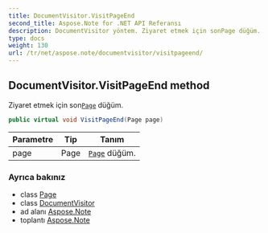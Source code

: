 ```yaml
---
title: DocumentVisitor.VisitPageEnd
second_title: Aspose.Note for .NET API Referansı
description: DocumentVisitor yöntem. Ziyaret etmek için sonPage düğüm.
type: docs
weight: 130
url: /tr/net/aspose.note/documentvisitor/visitpageend/
---
```

## DocumentVisitor.VisitPageEnd method

Ziyaret etmek için son[`Page`](../../page/) düğüm.

```csharp
public virtual void VisitPageEnd(Page page)
```

| Parametre | Tip | Tanım |
| --- | --- | --- |
| page | Page | [`Page`](../../page/) düğüm. |

### Ayrıca bakınız

* class [Page](../../page/)
* class [DocumentVisitor](../)
* ad alanı [Aspose.Note](../../documentvisitor/)
* toplantı [Aspose.Note](../../../)


